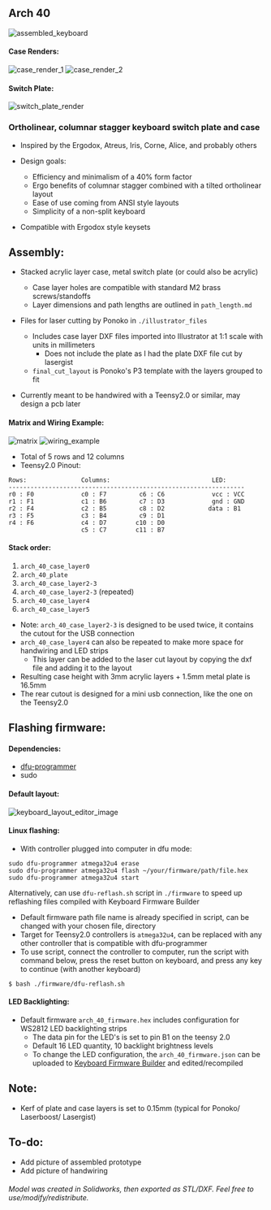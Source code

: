 ## Arch 40

![assembled_keyboard](https://i.imgur.com/.jpg)

#### Case Renders:
![case_render_1](https://i.imgur.com/kMommcw.jpg)
![case_render_2](https://i.imgur.com/q0FfRJi.jpg)

#### Switch Plate:
![switch_plate_render](https://i.imgur.com/iD0z3CB.jpg)

### Ortholinear, columnar stagger keyboard switch plate and case
* Inspired by the Ergodox, Atreus, Iris, Corne, Alice, and probably others

* Design goals:
    * Efficiency and minimalism of a 40% form factor
    * Ergo benefits of columnar stagger combined with a tilted ortholinear layout
    * Ease of use coming from ANSI style layouts
    * Simplicity of a non-split keyboard

* Compatible with Ergodox style keysets

## Assembly:
* Stacked acrylic layer case, metal switch plate (or could also be acrylic)
    * Case layer holes are compatible with standard M2 brass screws/standoffs
    * Layer dimensions and path lengths are outlined in `path_length.md`

* Files for laser cutting by Ponoko in `./illustrator_files`
    * Includes case layer DXF files imported into Illustrator at 1:1 scale with units in millimeters
        * Does not include the plate as I had the plate DXF file cut by lasergist 
    * `final_cut_layout` is Ponoko's P3 template with the layers grouped to fit

* Currently meant to be handwired with a Teensy2.0 or similar, may design a pcb later

#### Matrix and Wiring Example:
![matrix](https://i.imgur.com/ph9qbX4.jpg)
![wiring_example](https://i.imgur.com/.jpg)

* Total of 5 rows and 12 columns
* Teensy2.0 Pinout:

~~~
Rows:               Columns:                            LED:
-----------------------------------------------------------------
r0 : F0             c0 : F7         c6 : C6             vcc : VCC
r1 : F1             c1 : B6         c7 : D3             gnd : GND
r2 : F4             c2 : B5         c8 : D2            data : B1 
r3 : F5             c3 : B4         c9 : D1
r4 : F6             c4 : D7        c10 : D0
                    c5 : C7        c11 : B7
~~~

#### Stack order:
1) `arch_40_case_layer0`
2) `arch_40_plate`
3) `arch_40_case_layer2-3`
4) `arch_40_case_layer2-3` (repeated)
5) `arch_40_case_layer4`
6) `arch_40_case_layer5`

* Note: `arch_40_case_layer2-3` is designed to be used twice, it contains the cutout for the USB connection
* `arch_40_case_layer4` can also be repeated to make more space for handwiring and LED strips
    * This layer can be added to the laser cut layout by copying the dxf file and adding it to the layout
* Resulting case height with 3mm acrylic layers + 1.5mm metal plate is 16.5mm
* The rear cutout is designed for a mini usb connection, like the one on the Teensy2.0

## Flashing firmware:
#### Dependencies:
* [dfu-programmer](https://dfu-programmer.github.io/)
* sudo

#### Default layout:
![keyboard_layout_editor_image](https://i.imgur.com/W2Qy6F0.jpg)

#### Linux flashing:
* With controller plugged into computer in dfu mode:
~~~
sudo dfu-programmer atmega32u4 erase
sudo dfu-programmer atmega32u4 flash ~/your/firmware/path/file.hex
sudo dfu-programmer atmega32u4 start
~~~
 
Alternatively, can use `dfu-reflash.sh` script in `./firmware` to speed up reflashing files compiled with Keyboard Firmware Builder
* Default firmware path file name is already specified in script, can be changed with your chosen file, directory
* Target for Teensy2.0 controllers is `atmega32u4`, can be replaced with any other controller that is compatible with dfu-programmer
* To use script, connect the controller to computer, run the script with command below, press the reset button on keyboard, and press any key to continue (with another keyboard)

~~~
$ bash ./firmware/dfu-reflash.sh
~~~

#### LED Backlighting:
* Default firmware `arch_40_firmware.hex` includes configuration for WS2812 LED backlighting strips
    * The data pin for the LED's is set to pin B1 on the teensy 2.0
    * Default 16 LED quantity, 10 backlight brightness levels
    * To change the LED configuration, the `arch_40_firmware.json` can be uploaded to [Keyboard Firmware Builder](https://kbfirmware.com/) and edited/recompiled

## Note:
* Kerf of plate and case layers is set to 0.15mm (typical for Ponoko/ Laserboost/ Lasergist)

## To-do:
* Add picture of assembled prototype
* Add picture of handwiring

###### Model was created in Solidworks, then exported as STL/DXF. Feel free to use/modify/redistribute.

